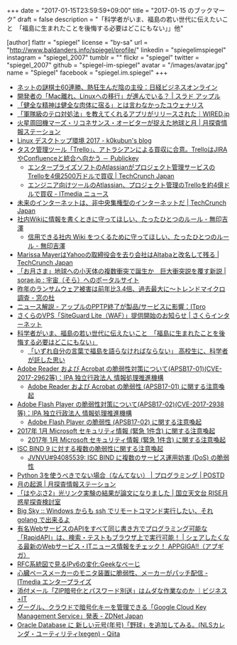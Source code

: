 +++
date = "2017-01-15T23:59:59+09:00"
title = "2017-01-15 のブックマーク"
draft = false
description = "「科学者がいま、福島の若い世代に伝えたいこと　「福島に生まれたことを後悔する必要はどこにもない」」他"

[author]
  flattr = "spiegel"
  license = "by-sa"
  url = "http://www.baldanders.info/spiegel/profile/"
  linkedin = "spiegelimspiegel"
  instagram = "spiegel_2007"
  tumblr = ""
  flickr = "spiegel"
  twitter = "spiegel_2007"
  github = "spiegel-im-spiegel"
  avatar = "/images/avatar.jpg"
  name = "Spiegel"
  facebook = "spiegel.im.spiegel"
+++

- [ネットの謎棋士60連勝、熱狂生んだ陰の主役：日経ビジネスオンライン](http://business.nikkeibp.co.jp/atcl/opinion/15/221102/010500382/?rt=nocnt)
- [開発者の「Mac離れ、Linuxへの移行」が進んでいる？ | スラド アップル](https://apple.srad.jp/story/17/01/05/0828228/)
- [「健全な精神は健全な肉体に宿る」とは言わなかったユウェナリス](http://www.geocities.jp/hgonzaemon/intro_juvenal_intro.html)
- [「軍隊級のテロ対処法」を教えてくれるアプリがリリースされた｜WIRED.jp](http://wired.jp/2017/01/05/citizenaid-app/)
- [火星周回機マーズ・リコネサンス・オービターが捉えた地球と月 | 月探査情報ステーション](http://moonstation.jp/blog/marsexp/mro/mro-captures-earth-and-the-moon-from-martian-orbit)
- [Linux デスクトップ環境 2017 - k0kubun's blog](http://k0kubun.hatenablog.com/entry/linux-desktop-2017)
- [タスク管理ツール「Trello」、アトラシアンによる買収に合意。TrelloはJIRAやConfluenceと統合へ向かう － Publickey](http://www.publickey1.jp/blog/17/trellotrellojiraconfluence.html)
    - [エンタープライズソフトのAtlassianがプロジェクト管理サービスのTrelloを4億2500万ドルで買収 | TechCrunch Japan](http://jp.techcrunch.com/2017/01/10/20170109atlassian-acquires-trello/)
    - [エンジニア向けツールのAtlassian、プロジェクト管理のTrelloを約4億ドルで買収 - ITmedia ニュース](http://www.itmedia.co.jp/news/articles/1701/10/news051.html)
- [未来のインターネットは、非中央集権型のインターネットだ | TechCrunch Japan](http://jp.techcrunch.com/2017/01/10/20170108the-future-is-a-decentralized-internet/)
- [社内Wikiに情報を書くときに守ってほしい、たったひとつのルール - 無印吉澤](http://muziyoshiz.hatenablog.com/entry/2016/04/25/015644)
    - [信用できる社内 Wiki をつくるために守ってほしい、たったひとつのルール - 無印吉澤](http://muziyoshiz.hatenablog.com/entry/2017/01/10/074713)
- [Marissa MayerはYahooの取締役会を去り会社はAltabaと改名して残る | TechCrunch Japan](http://jp.techcrunch.com/2017/01/10/20170109marissa-mayer-resigning-from-yahoo-board-as-company-renames-itself-altaba/)
- [「お月さま」地球への小天体の複数衝突で誕生か　巨大衝突説を覆す新説 | sorae.jp : 宇宙（そら）へのポータルサイト](http://sorae.jp/030201/2017_01_11_moon.html)
- [昨年のランサムウェア被害は前年比3.4倍、過去最大に～トレンドマイクロ調査 - 窓の杜](http://forest.watch.impress.co.jp/docs/news/1038510.html)
- [ニュース解説 - アップルのPPTP終了が製品/サービスに影響：ITpro](http://itpro.nikkeibp.co.jp/atcl/column/14/346926/122000744/?rt=nocnt)
- [さくらのVPS「SiteGuard Lite（WAF）」提供開始のお知らせ | さくらインターネット](https://www.sakura.ad.jp/news/sakurainfo/newsentry.php?id=1501)
- [科学者がいま、福島の若い世代に伝えたいこと　「福島に生まれたことを後悔する必要はどこにもない」](https://www.buzzfeed.com/satoruishido/hayano-san-01)
    - [「いずれ自分の言葉で福島を語らなければならない」 高校生に、科学者が託した思い](https://www.buzzfeed.com/satoruishido/hayano-san-02)
- [Adobe Reader および Acrobat の脆弱性対策について(APSB17-01)(CVE-2017-2962等)：IPA 独立行政法人 情報処理推進機構](http://www.ipa.go.jp/security/ciadr/vul/20170111-adobereader.html)
    - [Adobe Reader および Acrobat の脆弱性 (APSB17-01) に関する注意喚起](http://www.jpcert.or.jp/at/2017/at170001.html)
- [Adobe Flash Player の脆弱性対策について(APSB17-02)(CVE-2017-2938等)：IPA 独立行政法人 情報処理推進機構](http://www.ipa.go.jp/security/ciadr/vul/20170111-adobeflashplayer.html)
    - [Adobe Flash Player の脆弱性 (APSB17-02) に関する注意喚起](http://www.jpcert.or.jp/at/2017/at170002.html)
- [2017年 1月 Microsoft セキュリティ情報 (緊急 1件含) に関する注意喚起](http://www.jpcert.or.jp/at/2017/at170003.html)
    - [2017年 1月 Microsoft セキュリティ情報 (緊急 1件含) に関する注意喚起](http://www.jpcert.or.jp/at/2017/at170003.html)
- [ISC BIND 9 に対する複数の脆弱性に関する注意喚起](https://www.jpcert.or.jp/at/2017/at170004.html)
    - [JVNVU#94085539: ISC BIND に複数のサービス運用妨害 (DoS) の脆弱性](http://jvn.jp/vu/JVNVU94085539/)
- [Python 3を使うべきでない場合（なんてない） | プログラミング | POSTD](http://postd.cc/case-python-3/)
- [月の起源 | 月探査情報ステーション](http://moonstation.jp/discover/science/origin)
- [「はやぶさ2」光リンク実験の結果が論文になりました | 国立天文台 RISE月惑星探査検討室](http://www.miz.nao.ac.jp/rise/content/news/topic_20170110)
- [Big Sky :: Windows からも ssh でリモートコマンド実行したい、それ golang で出来るよ](http://mattn.kaoriya.net/software/lang/go/20170111165324.htm)
- [有名WebサービスのAPIをすべて同じ書き方でプログラミング可能な「RapidAPI」は、検索・テストもブラウザ上で実行可能！ | シェアしたくなる最新のWebサービス・ITニュース情報をチェック！ APPGIGA!!（アプギガ）](http://plus.appgiga.jp/masatolan/2017/01/11/57484/)
- [RFC系統図で見るIPv6の変化:Geekなぺーじ](http://www.geekpage.jp/blog/?id=2017-1-12-1)
- [心臓ペースメーカーのモニタ装置に脆弱性、メーカーがパッチ配信 - ITmedia エンタープライズ](http://www.itmedia.co.jp/enterprise/articles/1701/11/news065.html)
- [添付メール「ZIP暗号化とパスワード別送」はムダな作業なのか ｜ビジネス+IT](http://www.sbbit.jp/article/cont1/33116)
- [グーグル、クラウドで暗号化キーを管理できる「Google Cloud Key Management Service」発表 - ZDNet Japan](http://japan.zdnet.com/article/35094869/)
- [Oracle Database に 新しい元号(年号)「野球」を追加してみる。(NLSカレンダ・ユーティリティlxegen) - Qiita](http://qiita.com/ora_gonsuke777/items/dc21ee3f2abf718098b9)
